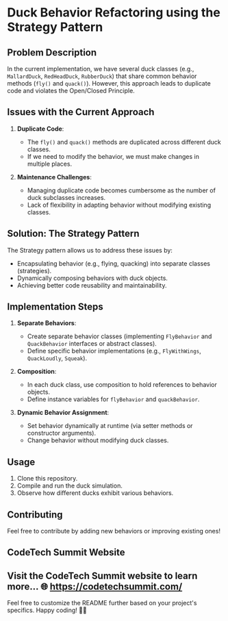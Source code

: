 # Duck Behavior Refactoring using the Strategy Pattern

## Problem Description
In the current implementation, we have several duck classes (e.g., `MallardDuck`, `RedHeadDuck`, `RubberDuck`) that share common behavior methods (`fly()` and `quack()`). However, this approach leads to duplicate code and violates the Open/Closed Principle.

## Issues with the Current Approach
1. **Duplicate Code**:
    - The `fly()` and `quack()` methods are duplicated across different duck classes.
    - If we need to modify the behavior, we must make changes in multiple places.

2. **Maintenance Challenges**:
    - Managing duplicate code becomes cumbersome as the number of duck subclasses increases.
    - Lack of flexibility in adapting behavior without modifying existing classes.

## Solution: The Strategy Pattern
The Strategy pattern allows us to address these issues by:
- Encapsulating behavior (e.g., flying, quacking) into separate classes (strategies).
- Dynamically composing behaviors with duck objects.
- Achieving better code reusability and maintainability.

## Implementation Steps
1. **Separate Behaviors**:
    - Create separate behavior classes (implementing `FlyBehavior` and `QuackBehavior` interfaces or abstract classes).
    - Define specific behavior implementations (e.g., `FlyWithWings`, `QuackLoudly`, `Squeak`).

2. **Composition**:
    - In each duck class, use composition to hold references to behavior objects.
    - Define instance variables for `flyBehavior` and `quackBehavior`.

3. **Dynamic Behavior Assignment**:
    - Set behavior dynamically at runtime (via setter methods or constructor arguments).
    - Change behavior without modifying duck classes.

## Usage
1. Clone this repository.
2. Compile and run the duck simulation.
3. Observe how different ducks exhibit various behaviors.

## Contributing
Feel free to contribute by adding new behaviors or improving existing ones!

## CodeTech Summit Website
Visit the CodeTech Summit website to learn more... 🌐
https://codetechsummit.com/
---

Feel free to customize the README further based on your project's specifics. Happy coding! 🦆🚀